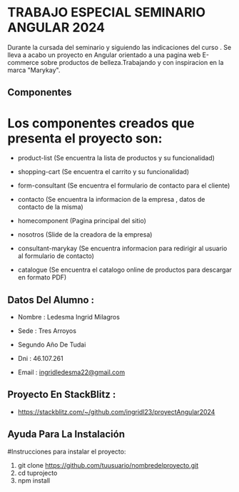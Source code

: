 
# TRABAJO ESPECIAL SEMINARIO ANGULAR 2024

Durante la cursada del seminario  y siguiendo las indicaciones del curso . Se lleva a  acabo un proyecto en Angular orientado a una pagina web E-commerce sobre productos de belleza.Trabajando y con inspiracion en  la marca "Marykay".


## Componentes
# Los componentes creados  que presenta el proyecto son:
- product-list (Se encuentra la lista de productos y su funcionalidad)

- shopping-cart (Se encuentra el carrito y su funcionalidad)

- form-consultant (Se encuentra el formulario de contacto para el cliente)

- contacto  (Se encuentra la informacion de la empresa , datos de contacto de la misma)

- homecomponent  (Pagina principal del sitio)

- nosotros  (Slide de la creadora de la empresa)

- consultant-marykay (Se encuentra informacion para redirigir al usuario al formulario de contacto)

- catalogue (Se encuentra el catalogo online de productos para descargar en formato PDF)






## Datos Del Alumno :

- Nombre : Ledesma Ingrid Milagros

- Sede :  Tres Arroyos

- Segundo Año De Tudai

- Dni : 46.107.261

- Email : ingridledesma22@gmail.com

## Proyecto En StackBlitz :

-  https://stackblitz.com/~/github.com/ingridl23/proyectAngular2024


## Ayuda Para La Instalación

#Instrucciones para instalar el proyecto:


1. git clone https://github.com/tuusuario/nombredelproyecto.git
2. cd tuprojecto
3. npm install
